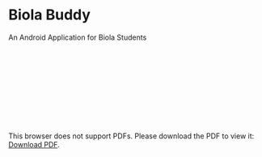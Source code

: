 # Biola Buddy
 An Android Application for Biola Students

<object data="https://drive.google.com/open?id=1KmznNoED-2KAVhcw13DAL3yivWsdmVxV" type="application/pdf" width="700px" height="700px">
    <embed src="https://drive.google.com/open?id=1KmznNoED-2KAVhcw13DAL3yivWsdmVxV">
        <p>This browser does not support PDFs. Please download the PDF to view it: <a href="https://drive.google.com/open?id=1KmznNoED-2KAVhcw13DAL3yivWsdmVxV">Download PDF</a>.</p>
    </embed>
</object>
